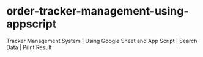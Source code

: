 # order-tracker-management-using-appscript
Tracker Management System | Using Google Sheet and App Script | Search Data | Print Result

